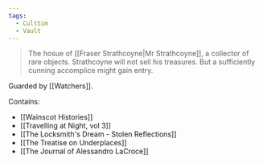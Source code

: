 ```yaml
---
tags:
  - CultSim
  - Vault
---
```

> The hosue of [[Fraser Strathcoyne|Mr Strathcoyne]], a collector of rare objects. Strathcoyne will not sell his treasures. But a sufficiently cunning accomplice might gain entry.

Guarded by [[Watchers]].

Contains:
- [[Wainscot Histories]]
- [[Travelling at Night, vol 3]]
- [[The Locksmith's Dream - Stolen Reflections]]
- [[The Treatise on Underplaces]]
- [[The Journal of Alessandro LaCroce]]